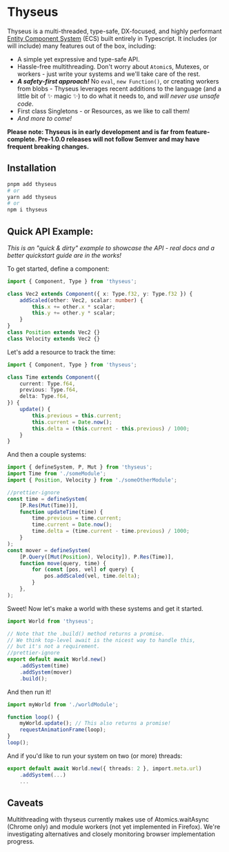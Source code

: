 # Thyseus

Thyseus is a multi-threaded, type-safe, DX-focused, and highly performant
[Entity Component System](https://en.wikipedia.org/wiki/Entity_component_system)
(ECS) built entirely in Typescript. It includes (or will include) many features
out of the box, including:

-   A simple yet expressive and type-safe API.
-   Hassle-free multithreading. Don't worry about `Atomic`s, Mutexes, or
    workers - just write your systems and we'll take care of the rest.
-   _**A safety-first approach!**_ No `eval`, `new Function()`, or creating
    workers from blobs - Thyseus leverages recent additions to the language (and
    a little bit of ✨ magic ✨) to do what it needs to, and _will never use
    unsafe code_.
-   First class Singletons - or Resources, as we like to call them!
-   _And more to come!_

**Please note: Thyseus is in early development and is far from feature-complete.
Pre-1.0.0 releases will not follow Semver and may have frequent breaking
changes.**

## Installation

```sh
pnpm add thyseus
# or
yarn add thyseus
# or
npm i thyseus
```

## Quick API Example:

_This is an "quick & dirty" example to showcase the API - real docs and a better
quickstart guide are in the works!_

To get started, define a component:

```ts
import { Component, Type } from 'thyseus';

class Vec2 extends Component({ x: Type.f32, y: Type.f32 }) {
	addScaled(other: Vec2, scalar: number) {
		this.x += other.x * scalar;
		this.y += other.y * scalar;
	}
}
class Position extends Vec2 {}
class Velocity extends Vec2 {}
```

Let's add a resource to track the time:

```ts
import { Component, Type } from 'thyseus';

class Time extends Component({
	current: Type.f64,
	previous: Type.f64,
	delta: Type.f64,
}) {
	update() {
		this.previous = this.current;
		this.current = Date.now();
		this.delta = (this.current - this.previous) / 1000;
	}
}
```

And then a couple systems:

```ts
import { defineSystem, P, Mut } from 'thyseus';
import Time from './someModule';
import { Position, Velocity } from './someOtherModule';

//prettier-ignore
const time = defineSystem(
	[P.Res(Mut(Time))],
	function updateTime(time) {
		time.previous = time.current;
		time.current = Date.now();
		time.delta = (time.current - time.previous) / 1000;
	}
);
const mover = defineSystem(
	[P.Query([Mut(Position), Velocity]), P.Res(Time)],
	function move(query, time) {
		for (const [pos, vel] of query) {
			pos.addScaled(vel, time.delta);
		}
	},
);
```

Sweet! Now let's make a world with these systems and get it started.

```ts
import World from 'thyseus';

// Note that the .build() method returns a promise.
// We think top-level await is the nicest way to handle this,
// but it's not a requirement.
//prettier-ignore
export default await World.new()
	.addSystem(time)
	.addSystem(mover)
	.build();
```

And then run it!

```ts
import myWorld from './worldModule';

function loop() {
	myWorld.update(); // This also returns a promise!
	requestAnimationFrame(loop);
}
loop();
```

And if you'd like to run your system on two (or more) threads:

```ts
export default await World.new({ threads: 2 }, import.meta.url)
	.addSystem(...)
	...
```

## Caveats

Multithreading with thyseus currently makes use of Atomics.waitAsync (Chrome
only) and module workers (not yet implemented in Firefox). We're investigating
alternatives and closely monitoring browser implementation progress.
